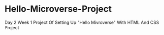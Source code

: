 # Hello-Microverse-Project
Day 2 Week 1 Project Of Setting Up "Hello Mivroverse" With HTML And CSS Project
